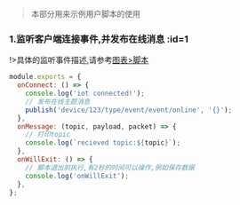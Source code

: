 > 本部分用来示例用户脚本的使用

### 1.监听客户端连接事件,并发布在线消息 :id=1

!>具体的监听事件描述,请参考[图表>脚本](zh-cn/user-script/event-function)

```javascript
module.exports = {
  onConnect: () => {
    console.log('iot connected!');
    // 发布在线主题消息
    publish('device/123/type/event/event/online', '{}');
  },
  onMessage: (topic, payload, packet) => {
    // 打印topic
    console.log(`recieved topic:${topic}`);
  },
  onWillExit: () => {
    // 脚本退出前执行,有2秒的时间可以操作,例如保存数据
    console.log('onWillExit');
  },
};
```
